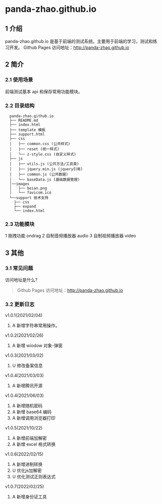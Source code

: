# panda-zhao.github.io

## 1 介绍

panda-zhao.github.io 是基于前端的测试系统。主要用于前端的学习，测试和练习开发。
Github Pages 访问地址：http://panda-zhao.github.io

## 2 简介

### 2.1 使用场景

前端测试基本 api 和保存常用功能模块。

### 2.2 目录结构

```
  panda-zhao.github.io
  ├── README.md
  ├── index.html
  ├── template 模板
  ├── support.html
  ├── css
  │   ├── common.css (公共样式)
  │   ├── reset (统一样式)
  │   └── z-style.css (自定义样式)
  ├── js
  │   ├── utils.js (公共方法/工具类)
  │   ├── jquery.min.js (jquery引用)
  │   ├── common.js (公共数据)
  │   └── baseData.js (基础数据管理)
  │──images
  │   ├── beian.png
  │   └── favicom.ico
  └──support 技术支持
    ├── css
    ├── expand
    └── index.html
```

### 2.3 功能模块

1 拖拽功能 ondrag
2 自制音频播放器 audio
3 自制视频播放器 video

## 3 其他

### 3.1 常见问题

访问地址是什么?

> Github Pages 访问地址：http://panda-zhao.github.io

### 3.2 更新日志

v1.0.1(2021/02/04)

1. A 新增字符串常用操作。

v1.0.2(2021/02/26)

1. A 新增 wiodow 对象-弹窗

v1.0.3(2021/03/02)

1. U 修改备案信息

v1.0.4(2021/03/03)

1. A 新增腾讯开源

v1.0.4(2021/06/03)

1. A 新增随机密码
2. A 新增 base64 编码
3. A 新增调用浏览器打印

v1.0.5(2021/10/22)

1. A 新增前端加解密
2. A 新增 excel 格式转换

v1.0.6(2022/02/15)

1. A 新增进制转换
2. U 优化js加解密
3. U 优化测试正则表达式

v1.0.7(2022/02/25)

1. A 新增身份证工具